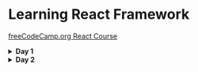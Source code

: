 # Learning React Framework

[freeCodeCamp.org React Course](https://youtu.be/bMknfKXIFA8)

<details>
  <summary><b>Day 1</b></summary>

  - What is React
  - React Components and Elements
  - JSX lang
  - Until 1:33
</details>

<details>
  <summary><b>Day 2</b></summary>

  - How to setup dev environment in machine
</details>

